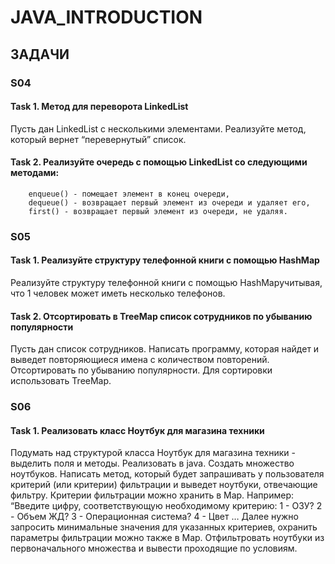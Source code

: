 # JAVA_INTRODUCTION

## ЗАДАЧИ 

### S04
#### Task 1. Метод для переворота LinkedList
Пусть дан LinkedList с несколькими элементами.
Реализуйте метод, который вернет “перевернутый” список.

#### Task 2. Реализуйте очередь с помощью LinkedList со следующими методами:
        enqueue() - помещает элемент в конец очереди,
        dequeue() - возвращает первый элемент из очереди и удаляет его,
        first() - возвращает первый элемент из очереди, не удаляя.


### S05 
#### Task 1. Реализуйте структуру телефонной книги с помощью HashMap
Реализуйте структуру телефонной книги с помощью HashMapучитывая, что 1 человек может иметь несколько телефонов.

#### Task 2. Отсортировать в TreeMap список сотрудников по убыванию популярности 
Пусть дан список сотрудников. Написать программу, которая найдет 
и выведет повторяющиеся имена с количеством повторений. Отсортировать по убыванию популярности.
Для сортировки использовать TreeMap.


### S06 
#### Task 1.  Реализовать класс Ноутбук для магазина техники
Подумать над структурой класса Ноутбук для магазина техники - выделить поля и методы. Реализовать в java.
Создать множество ноутбуков.
Написать метод, который будет запрашивать у пользователя критерий (или критерии) фильтрации 
и выведет ноутбуки, отвечающие фильтру. Критерии фильтрации можно хранить в Map. 
Например: “Введите цифру, соответствующую необходимому критерию:
1 - ОЗУ? 2 - Объем ЖД? 3 - Операционная система? 4 - Цвет …
Далее нужно запросить минимальные значения для указанных критериев, охранить параметры фильтрации можно также в Map.
Отфильтровать ноутбуки из первоначального множества и вывести проходящие по условиям.


